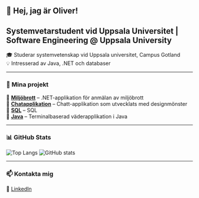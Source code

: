 
## 👋 Hej, jag är Oliver!  
## Systemvetarstudent vid Uppsala Universitet | Software Engineering @ Uppsala University

🎓 Studerar systemvetenskap vid Uppsala universitet, Campus Gotland  
💡 Intresserad av Java, .NET och databaser  

<hr>

### 📌 Mina projekt  
🔹 **[Miljöbrott](https://github.com/olivergottberg/Miljobrott)** – .NET-applikation för anmälan av miljöbrott <br>
🔹 **[Chatapplikation](https://github.com/olivergottberg/Chat)** – Chatt-applikation som utvecklats med designmönster <br>
🔹 **[SQL](https://github.com/olivergottberg/SQL)** – SQL <br>
🔹 **[Java](https://github.com/olivergottberg/WeatherData)** – Terminalbaserad väderapplikation i Java <br>

<hr>

### 📊 GitHub Stats 
![Top Langs](https://github-readme-stats.vercel.app/api/top-langs/?username=olivergottberg&layout=compact&theme=tokyonight)
![GitHub stats](https://github-readme-stats.vercel.app/api?username=olivergottberg&show_icons=true&theme=tokyonight)

<hr>

### 📫 Kontakta mig  
💼 [LinkedIn](https://www.linkedin.com/in/oliver-gottberg-348043271/)  

